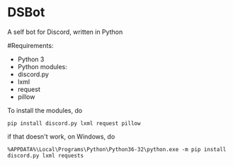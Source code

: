 # DSBot
A self bot for Discord, written in Python

#Requirements:
* Python 3
* Python modules:
 * discord.py
 * lxml
 * request
 * pillow


To install the modules, do

`pip install discord.py lxml request pillow`


if that doesn't work, on Windows, do

`%APPDATA%\Local\Programs\Python\Python36-32\python.exe -m pip install discord.py lxml requests`
